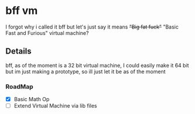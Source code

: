 # bff vm
I forgot why i called it bff but let's just say it means ~~"Big fat fuck"~~ "Basic Fast and Furious" virtual machine?

## Details
bff, as of the moment is a 32 bit virtual machine, I could easily make it 64 bit but im just making a prototype, so ill just let it be as of the moment

### RoadMap
- [x] Basic Math Op 
- [ ] Extend Virtual Machine via lib files
